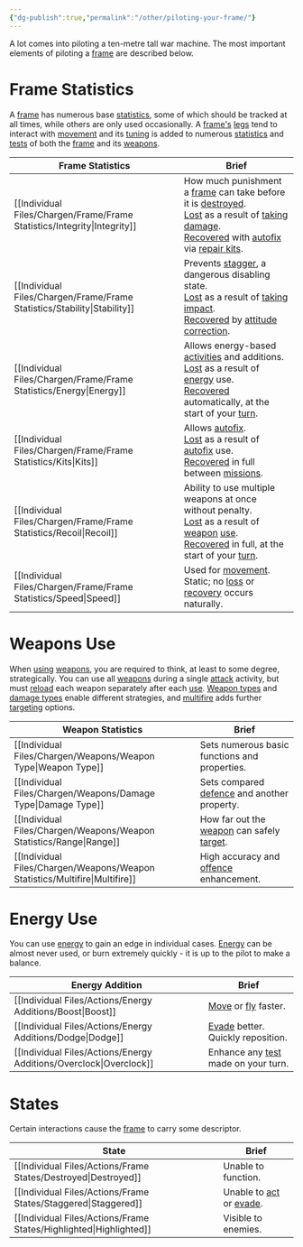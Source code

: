 ```yaml
---
{"dg-publish":true,"permalink":"/other/piloting-your-frame/"}
---
```


A lot comes into piloting a ten-metre tall war machine. The most important elements of piloting a [frame](Frame) are described below.

# Frame Statistics
A [frame](Frame) has numerous base [statistics](Statistics), some of which should be tracked at all times, while others are only used occasionally. A [frame's](Frame) [legs](Legs) tend to interact with [movement](Movement) and its [tuning](Tuning) is added to numerous [statistics](Statistics) and [tests](Tests) of both the [frame](Frame) and its [weapons](Weapons).

| Frame Statistics | Brief                                                                                                                                                                                                                              |
| ---------------- | ---------------------------------------------------------------------------------------------------------------------------------------------------------------------------------------------------------------------------------- |
| [[Individual Files/Chargen/Frame/Frame Statistics/Integrity\|Integrity]]    | How much punishment a [frame](Frame) can take before it is [destroyed](Destroyed).<br>[Lost](Loss) as a result of [taking](Offence) [damage](Damage).<br>[Recovered](Recovery) with [autofix](Autofix.md) via [repair kits](Kits). |
| [[Individual Files/Chargen/Frame/Frame Statistics/Stability\|Stability]]    | Prevents [stagger](Staggered), a dangerous disabling state.<br>[Lost](Loss) as a result of [taking](Offence) [impact](Impact).<br>[Recovered](Recovery) by [attitude correction](Stabilise.md).                                    |
| [[Individual Files/Chargen/Frame/Frame Statistics/Energy\|Energy]]       | Allows energy-based [activities](Activities) and additions.<br>[Lost](Loss) as a result of [energy](Energy) use.<br>[Recovered](Recovery) automatically, at the start of your [turn](Rounds).                                      |
| [[Individual Files/Chargen/Frame/Frame Statistics/Kits\|Kits]]         | Allows [autofix](Autofix.md).<br>[Lost](Loss) as a result of [autofix](Autofix) use.<br>[Recovered](Recovery) in full between [missions](Missions).                                                                                |
| [[Individual Files/Chargen/Frame/Frame Statistics/Recoil\|Recoil]]       | Ability to use multiple weapons at once without penalty.<br>[Lost](Loss) as a result of [weapon](Weapons) [use](Use).<br>[Recovered](Recovery) in full, at the start of your [turn](Rounds).                                       |
| [[Individual Files/Chargen/Frame/Frame Statistics/Speed\|Speed]]        | Used for [movement](Movement).<br>Static; no [loss](Loss) or [recovery](Recovery) occurs naturally.                                                                                                                                |
# Weapons Use
When [using](Use) [weapons](Weapons), you are required to think, at least to some degree, strategically. You can use all [weapons](Weapons) during a single [attack](Attack.md) activity, but must [reload](Reload.md) each weapon separately after each [use](Use). [Weapon types](Weapon%20Type) and [damage types](Damage%20Type) enable different strategies, and [multifire](Multifire) adds further [targeting](Target) options.

| Weapon Statistics | Brief                                                          |
| ----------------- | -------------------------------------------------------------- |
| [[Individual Files/Chargen/Weapons/Weapon Type\|Weapon Type]]   | Sets numerous basic functions and properties.                  |
| [[Individual Files/Chargen/Weapons/Damage Type\|Damage Type]]   | Sets compared [defence](Defend) and another property.          |
| [[Individual Files/Chargen/Weapons/Weapon Statistics/Range\|Range]]         | How far out the [weapon](Weapons) can safely [target](Target). |
| [[Individual Files/Chargen/Weapons/Weapon Statistics/Multifire\|Multifire]]     | High accuracy and [offence](Offence) enhancement.              |
# Energy Use
You can use [energy](Energy) to gain an edge in individual cases. [Energy](Energy) can be almost never used, or burn extremely quickly - it is up to the pilot to make a balance.

| Energy Addition | Brief                                        |
| --------------- | -------------------------------------------- |
| [[Individual Files/Actions/Energy Additions/Boost\|Boost]]       | [Move](Move.md) or [fly](Fly.md) faster.     |
| [[Individual Files/Actions/Energy Additions/Dodge\|Dodge]]       | [Evade](Evade) better. Quickly reposition.   |
| [[Individual Files/Actions/Energy Additions/Overclock\|Overclock]]   | Enhance any [test](Tests) made on your turn. |
# States
Certain interactions cause the [frame](Frame) to carry some descriptor.

| State           | Brief                                          |
| --------------- | ---------------------------------------------- |
| [[Individual Files/Actions/Frame States/Destroyed\|Destroyed]]   | Unable to function.                            |
| [[Individual Files/Actions/Frame States/Staggered\|Staggered]]   | Unable to [act](Activities) or [evade](Evade). |
| [[Individual Files/Actions/Frame States/Highlighted\|Highlighted]] | Visible to enemies.                            |

